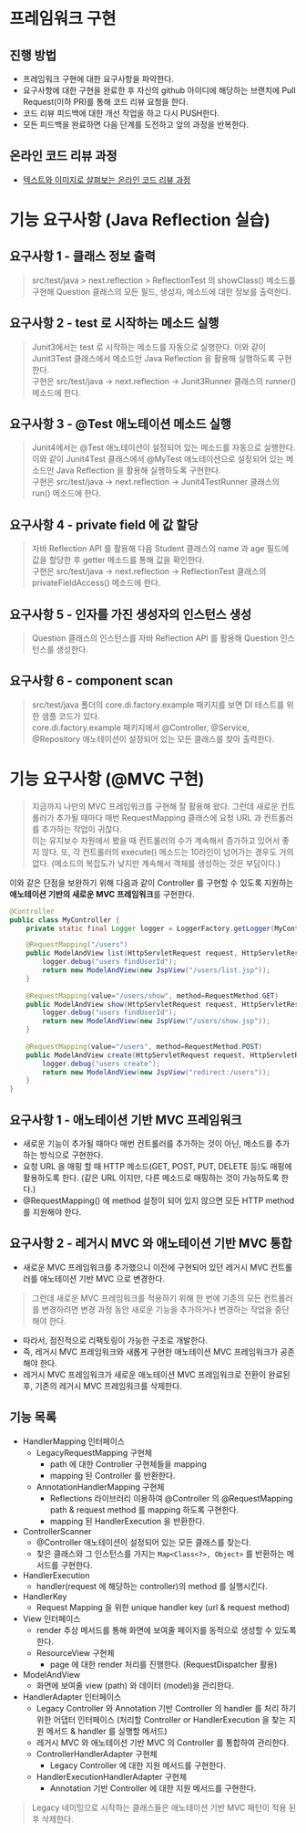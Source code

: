 # 프레임워크 구현
## 진행 방법
* 프레임워크 구현에 대한 요구사항을 파악한다.
* 요구사항에 대한 구현을 완료한 후 자신의 github 아이디에 해당하는 브랜치에 Pull Request(이하 PR)를 통해 코드 리뷰 요청을 한다.
* 코드 리뷰 피드백에 대한 개선 작업을 하고 다시 PUSH한다.
* 모든 피드백을 완료하면 다음 단계를 도전하고 앞의 과정을 반복한다.

## 온라인 코드 리뷰 과정
* [텍스트와 이미지로 살펴보는 온라인 코드 리뷰 과정](https://github.com/next-step/nextstep-docs/tree/master/codereview)

# 기능 요구사항 (Java Reflection 실습)
## 요구사항 1 - 클래스 정보 출력
>src/test/java > next.reflection > ReflectionTest 의 showClass() 메소드를 구현해 Question 클래스의 모든 필드, 생성자, 메소드에 대한 정보를 출력한다.

## 요구사항 2 - test 로 시작하는 메소드 실행
>Junit3에서는 test 로 시작하는 메소드를 자동으로 실행한다. 이와 같이 Junit3Test 클래스에서 메소드만 Java Reflection 을 활용해 실행하도록 구현한다.<br>
>구현은 src/test/java -> next.reflection -> Junit3Runner 클래스의 runner() 메소드에 한다.

## 요구사항 3 - @Test 애노테이션 메소드 실행
>Junit4에서는 @Test 애노테이션이 설정되어 있는 메소드를 자동으로 실행한다. 이와 같이 Junit4Test 클래스에서 @MyTest 애노테이션으로 설정되어 있는 메소드만 Java Reflection 을 활용해 실행하도록 구현한다.<br>
>구현은 src/test/java -> next.reflection -> Junit4TestRunner 클래스의 run() 메소드에 한다.

## 요구사항 4 - private field 에 값 할당
>자바 Reflection API 를 활용해 다음 Student 클래스의 name 과 age 필드에 값을 할당한 후 getter 메소드를 통해 값을 확인한다.<br>
>구현은 src/test/java -> next.reflection -> ReflectionTest 클래스의 privateFieldAccess() 메소드에 한다.

## 요구사항 5 - 인자를 가진 생성자의 인스턴스 생성
>Question 클래스의 인스턴스를 자바 Reflection API 를 활용해 Question 인스턴스를 생성한다.

## 요구사항 6 - component scan
>src/test/java 폴더의 core.di.factory.example 패키지를 보면 DI 테스트를 위한 샘플 코드가 있다.<br>
>core.di.factory.example 패키지에서 @Controller, @Service, @Repository 애노테이션이 설정되어 있는 모든 클래스를 찾아 출력한다.

# 기능 요구사항 (@MVC 구현)

> 지금까지 나만의 MVC 프레임워크를 구현해 잘 활용해 왔다. 그런데 새로운 컨트롤러가 추가될 때마다 매번 RequestMapping 클래스에 요청 URL 과 컨트롤러를 추가하는 작업이 귀찮다.<br>
> 이는 유지보수 차원에서 봤을 때 컨트롤러의 수가 계속해서 증가하고 있어서 좋지 않다. 또, 각 컨트롤러의 execute() 메소드는 10라인이 넘어가는 경우도 거의 없다. (메소드의 복잡도가 낮지만 계속해서 객체를 생성하는 것은 부담이다.)

이와 같은 단점을 보완하기 위해 다음과 같이 Controller 를 구현할 수 있도록 지원하는 **애노테이션 기반의 새로운 MVC 프레임워크**를 구현한다.
```java
@Controller
public class MyController {
    private static final Logger logger = LoggerFactory.getLogger(MyController.class);

    @RequestMapping("/users")
    public ModelAndView list(HttpServletRequest request, HttpServletResponse response) {
        logger.debug("users findUserId");
        return new ModelAndView(new JspView("/users/list.jsp"));
    }
    
    @RequestMapping(value="/users/show", method=RequestMethod.GET)
    public ModelAndView show(HttpServletRequest request, HttpServletResponse response) {
        logger.debug("users findUserId");
        return new ModelAndView(new JspView("/users/show.jsp"));
    }
    
    @RequestMapping(value="/users", method=RequestMethod.POST)
    public ModelAndView create(HttpServletRequest request, HttpServletResponse response) {
        logger.debug("users create");
        return new ModelAndView(new JspView("redirect:/users"));
    }
}
```
## 요구사항 1 - 애노테이션 기반 MVC 프레임워크
- 새로운 기능이 추가될 때마다 매번 컨트롤러를 추가하는 것이 아닌, 메소드를 추가하는 방식으로 구현한다.
- 요청 URL 을 매핑 할 때 HTTP 메소드(GET, POST, PUT, DELETE 등)도 매핑에 활용하도록 한다. (같은 URL 이지만, 다른 메소드로 매핑하는 것이 가능하도록 한다.)
- @RequestMapping() 에 method 설정이 되어 있지 않으면 모든 HTTP method 를 지원해야 한다.


## 요구사항 2 - 레거시 MVC 와 애노테이션 기반 MVC 통합
- 새로운 MVC 프레임워크를 추가했으니 이전에 구현되어 있던 레거시 MVC 컨트롤러를 애노테이션 기반 MVC 으로 변경한다.
>그런데 새로운 MVC 프레임워크를 적용하기 위해 한 번에 기존의 모든 컨트롤러를 변경하려면 변경 과정 동안 새로운 기능을 추가하거나 변경하는 작업을 중단해야 한다.
- 따라서, 점진적으로 리팩토링이 가능한 구조로 개발한다.
- 즉, 레거시 MVC 프레임워크와 새롭게 구현한 애노테이션 MVC 프레임워크가 공존해야 한다.
- 레거시 MVC 프레임워크가 새로운 애노테이션 MVC 프레임워크로 전환이 완료된 후, 기존의 레거시 MVC 프레임워크를 삭제한다.


## 기능 목록
- HandlerMapping 인터페이스
  - LegacyRequestMapping 구현체
    - path 에 대한 Controller 구현체들을 mapping
    - mapping 된 Controller 를 반환한다.
  - AnnotationHandlerMapping 구현체
    - Reflections 라이브러리 이용하여 @Controller 의 @RequestMapping path & request method 를 mapping 하도록 구현한다.
    - mapping 된 HandlerExecution 을 반환한다.
- ControllerScanner
  - @Controller 애노테이션이 설정되어 있는 모든 클래스를 찾는다.
  - 찾은 클래스와 그 인스턴스를 가지는 `Map<Class<?>, Object>` 를 반환하는 메서드를 구현한다.
- HandlerExecution
  - handler(request 에 해당하는 controller)의 method 를 실행시킨다.
- HandlerKey
  - Request Mapping 을 위한 unique handler key (url & request method)
- View 인터페이스
  - render 추상 메서드를 통해 화면에 보여줄 페이지를 동적으로 생성할 수 있도록 한다.
  - ResourceView 구현체
    - page 에 대한 render 처리를 진행한다. (RequestDispatcher 활용)
- ModelAndView
  - 화면에 보여줄 view (path) 와 데이터 (model)을 관리한다.
- HandlerAdapter 인터페이스
  - Legacy Controller 와 Annotation 기반 Controller 의 handler 를 처리 하기 위한 어댑터 인터페이스 (처리할 Controller or HandlerExecution 을 찾는 지원 메서드 & handler 를 실행할 메서드)
  - 레거시 MVC 와 애노테이션 기반 MVC 의 Controller 를 통합하여 관리한다.
  - ControllerHandlerAdapter 구현체
    - Legacy Controller 에 대한 지원 메서드를 구현한다.
  - HandlerExecutionHandlerAdapter 구현체
    - Annotation 기반 Controller 에 대한 지원 메서드를 구현한다.
>Legacy 네이밍으로 시작하는 클래스들은 애노테이션 기반 MVC 패턴이 적용 된 후 삭제한다.